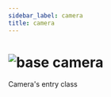 ```yaml
---
sidebar_label: camera
title: camera
---
```


# <img src='/img/wiki/base.png' alt='base' classname='env-tag' /> camera
Camera's entry class<br/>

